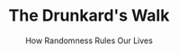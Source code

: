 ---
title: "The Drunkard's Walk"
slug: "the-drunkard-s-walk"
subtitle: "How Randomness Rules Our Lives"
publisher: "Pantheon"
published: "2008"
asin: "0307275175"
authors: 
  - leonard-mlodinow
started: "2014-01-19"
start_year: "2014"
finished: "2014-01-30"
---